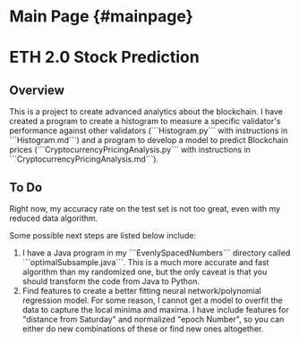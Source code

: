 Main Page {#mainpage}
=========

# **ETH 2.0 Stock Prediction**

## **Overview**
<p> This is a project to create advanced analytics about the blockchain. I have created a program to create a histogram to measure a specific validator's performance against other validators (```Histogram.py``` with instructions in ```Histogram.md```) and a program to develop a model to predict Blockchain prices (```CryptocurrencyPricingAnalysis.py``` with instructions in ```CryptocurrencyPricingAnalysis.md```). <p>

## **To Do**
Right now, my accuracy rate on the test set is not too great, even with my reduced data algorithm.

Some possible next steps are listed below include:
<ol>
<li> I have a Java program in my ```EvenlySpacedNumbers``` directory called ```optimalSubsample.java```. This is a much more accurate and fast algorithm than my randomized one, but the only caveat is that you should transform the code from Java to Python. </li>
<li> Find features to create a better fitting neural network/polynomial regression model. For some reason, I cannot get a model to overfit the data to capture the local minima and maxima. I have include features for "distance from Saturday" and normalized "epoch Number", so you can either do new combinations of these or find new ones altogether.
<ol>
